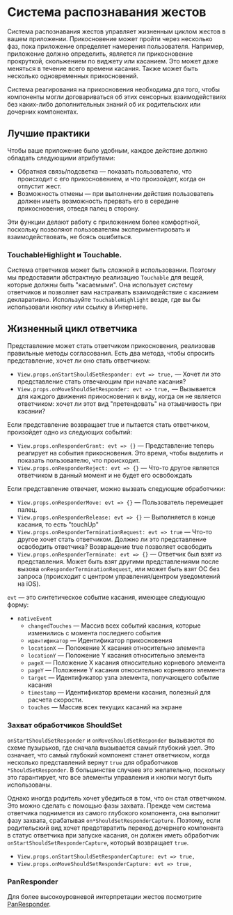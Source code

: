 # Система распознавания жестов

Система распознавания жестов управляет жизненным циклом жестов в вашем приложении. Прикосновение может пройти через несколько фаз, пока приложение определяет намерения пользователя. Например, приложение должно определить, является ли прикосновение прокруткой, скольжением по виджету или касанием. Это может даже меняться в течение всего времени касания. Также может быть несколько одновременных прикосновений.

Система реагирования на прикосновения необходима для того, чтобы компоненты могли договариваться об этих сенсорных взаимодействиях без каких-либо дополнительных знаний об их родительских или дочерних компонентах.

## Лучшие практики

Чтобы ваше приложение было удобным, каждое действие должно обладать следующими атрибутами:

-   Обратная связь/подсветка — показать пользователю, что происходит с его прикосновением, и что произойдет, когда он отпустит жест.
-   Возможность отмены — при выполнении действия пользователь должен иметь возможность прервать его в середине прикосновения, отведя палец в сторону.

Эти функции делают работу с приложением более комфортной, поскольку позволяют пользователям экспериментировать и взаимодействовать, не боясь ошибиться.

### TouchableHighlight и Touchable.

Система ответчиков может быть сложной в использовании. Поэтому мы предоставили абстрактную реализацию `Touchable` для вещей, которые должны быть "касаемыми". Она использует систему ответчиков и позволяет вам настраивать взаимодействие с касанием декларативно. Используйте `TouchableHighlight` везде, где вы бы использовали кнопку или ссылку в Интернете.

## Жизненный цикл ответчика

Представление может стать ответчиком прикосновения, реализовав правильные методы согласования. Есть два метода, чтобы спросить представление, хочет ли оно стать ответчиком:

-   `View.props.onStartShouldSetResponder: evt => true,` — Хочет ли это представление стать отвечающим при начале касания?
-   `View.props.onMoveShouldSetResponder: evt => true,` — Вызывается для каждого движения прикосновения к виду, когда он не является ответчиком: хочет ли этот вид "претендовать" на отзывчивость при касании?

Если представление возвращает true и пытается стать ответчиком, произойдет одно из следующих событий:

-   `View.props.onResponderGrant: evt => {}` — Представление теперь реагирует на события прикосновения. Это время, чтобы выделить и показать пользователю, что происходит.
-   `View.props.onResponderReject: evt => {}` — Что-то другое является ответчиком в данный момент и не будет его освобождать

Если представление отвечает, можно вызвать следующие обработчики:

-   `View.props.onResponderMove: evt => {}` — Пользователь перемещает палец.
-   `View.props.onResponderRelease: evt => {}` — Выполняется в конце касания, то есть "touchUp"
-   `View.props.onResponderTerminationRequest: evt => true` — Что-то другое хочет стать ответчиком. Должно ли это представление освободить ответчика? Возвращение true позволяет освободить
-   `View.props.onResponderTerminate: evt => {}` — Ответчик был взят из представления. Может быть взят другими представлениями после вызова `onResponderTerminationRequest`, или может быть взят ОС без запроса (происходит с центром управления/центром уведомлений на iOS).

`evt` — это синтетическое событие касания, имеющее следующую форму:

-   `nativeEvent`
    -   `changedTouches` — Массив всех событий касания, которые изменились с момента последнего события
    -   `идентификатор` — Идентификатор прикосновения
    -   `locationX` — Положение X касания относительно элемента
    -   `locationY` — Положение Y касания относительно элемента
    -   `pageX` — Положение X касания относительно корневого элемента
    -   `pageY` — Положение Y касания относительно корневого элемента
    -   `target` — Идентификатор узла элемента, получающего событие касания
    -   `timestamp` — Идентификатор времени касания, полезный для расчета скорости.
    -   `touches` — Массив всех текущих касаний на экране

### Захват обработчиков ShouldSet

`onStartShouldSetResponder` и `onMoveShouldSetResponder` вызываются по схеме пузырьков, где сначала вызывается самый глубокий узел. Это означает, что самый глубокий компонент станет ответчиком, когда несколько представлений вернут `true` для обработчиков `*ShouldSetResponder`. В большинстве случаев это желательно, поскольку это гарантирует, что все элементы управления и кнопки могут быть использованы.

Однако иногда родитель хочет убедиться в том, что он стал ответчиком. Это можно сделать с помощью фазы захвата. Прежде чем система ответчика поднимется из самого глубокого компонента, она выполнит фазу захвата, срабатывая `on*ShouldSetResponderCapture`. Поэтому, если родительский вид хочет предотвратить переход дочернего компонента в статус ответчика при запуске касания, он должен иметь обработчик `onStartShouldSetResponderCapture`, который возвращает `true`.

-   `View.props.onStartShouldSetResponderCapture: evt => true,`
-   `View.props.onMoveShouldSetResponderCapture: evt => true,`

### PanResponder

Для более высокоуровневой интерпретации жестов посмотрите [PanResponder](../api/panresponder.md).
